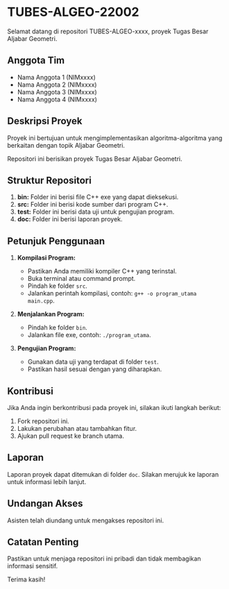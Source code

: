 # TUBES-ALGEO-22002

Selamat datang di repositori TUBES-ALGEO-xxxx, proyek Tugas Besar Aljabar Geometri.

## Anggota Tim
- Nama Anggota 1 (NIMxxxx)
- Nama Anggota 2 (NIMxxxx)
- Nama Anggota 3 (NIMxxxx)
- Nama Anggota 4 (NIMxxxx)

## Deskripsi Proyek

Proyek ini bertujuan untuk mengimplementasikan algoritma-algoritma yang berkaitan dengan topik Aljabar Geometri.

Repositori ini berisikan proyek Tugas Besar Aljabar Geometri.

## Struktur Repositori

1. **bin:** Folder ini berisi file C++ exe yang dapat dieksekusi.
2. **src:** Folder ini berisi kode sumber dari program C++.
3. **test:** Folder ini berisi data uji untuk pengujian program.
4. **doc:** Folder ini berisi laporan proyek.

## Petunjuk Penggunaan

1. **Kompilasi Program:**
   - Pastikan Anda memiliki kompiler C++ yang terinstal.
   - Buka terminal atau command prompt.
   - Pindah ke folder `src`.
   - Jalankan perintah kompilasi, contoh: `g++ -o program_utama main.cpp`.

2. **Menjalankan Program:**
   - Pindah ke folder `bin`.
   - Jalankan file exe, contoh: `./program_utama`.

3. **Pengujian Program:**
   - Gunakan data uji yang terdapat di folder `test`.
   - Pastikan hasil sesuai dengan yang diharapkan.

## Kontribusi

Jika Anda ingin berkontribusi pada proyek ini, silakan ikuti langkah berikut:
1. Fork repositori ini.
2. Lakukan perubahan atau tambahkan fitur.
3. Ajukan pull request ke branch utama.

## Laporan

Laporan proyek dapat ditemukan di folder `doc`. Silakan merujuk ke laporan untuk informasi lebih lanjut.

## Undangan Akses

Asisten telah diundang untuk mengakses repositori ini.

## Catatan Penting

Pastikan untuk menjaga repositori ini pribadi dan tidak membagikan informasi sensitif.

Terima kasih!
